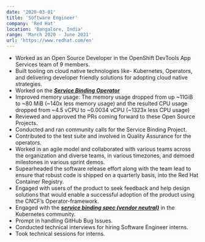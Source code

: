 ```yaml
---
date: '2020-03-01'
title: 'Software Engineer'
company: 'Red Hat'
location: 'Bangalore, India'
range: 'March 2020 - June 2021'
url: 'https://www.redhat.com/en'
---
```


- Worked as an Open Source Developer in the OpenShift DevTools App Services team of 9 members.
-  Built tooling on cloud native technologies like- Kubernetes, Operators, and delivering developer friendly solutions for adopting cloud native strategies.
- Worked on the <strong><em>[Service Binding Operator](https://github.com/redhat-developer/service-binding-operator)</em></strong>
- Improved memory usage: The memory usage dropped from up ~11GiB to ~80 MiB (~140x less memory usage) and the resulted CPU usage dropped from ~4.5 vCPU to ~0.0034 vCPU (~1323x less CPU usage)
- Reviewed and approved the PRs coming forward to these Open Source Projects.
- Conducted and ran community calls for the Service Binding Project. 
- Contributed to the test suite and involved in Quality Assurance for the operators.
- Worked in an agile model and collaborated with various teams across the organization and diverse teams, in various timezones, and demoed milestones in various sprint demos.
- Supearheaded the software release effort along with the team lead to ensure that robust code is shipped on a quarterly basis, into the Red Hat Container Registry.
- Engaged with users of the product to seek feedback and help design solutions that would enable a successful adoption of the product using the CNCF’s Operator-framework.
- Engaged with the <strong><em>[service binding spec (vendor neutral)](https://github.com/k8s-service-bindings/spec)</strong></em> in the Kubernetes community.
- Prompt in handling GitHub Bug Issues.
- Conducted technical interviews for hiring Software Engineer interns.
- Took technical sessions for interns.